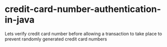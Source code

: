 # credit-card-number-authentication-in-java
Lets verify credit card number before allowing a transaction to take place to prevent randomly generated credit card numbers

